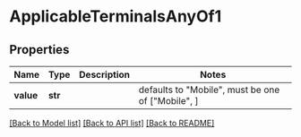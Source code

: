 # ApplicableTerminalsAnyOf1


## Properties
Name | Type | Description | Notes
------------ | ------------- | ------------- | -------------
**value** | **str** |  | defaults to "Mobile",  must be one of ["Mobile", ]

[[Back to Model list]](../README.md#documentation-for-models) [[Back to API list]](../README.md#documentation-for-api-endpoints) [[Back to README]](../README.md)


